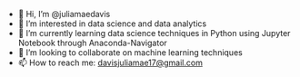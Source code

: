 - 👋 Hi, I’m @juliamaedavis
- 👀 I’m interested in data science and data analytics
- 🌱 I’m currently learning data science techniques in Python using Jupyter Notebook through Anaconda-Navigator 
- 💞️ I’m looking to collaborate on machine learning techniques
- 📫 How to reach me: davisjuliamae17@gmail.com

<!---
juliamaedavis/juliamaedavis is a ✨ special ✨ repository because its `README.md` (this file) appears on your GitHub profile.
You can click the Preview link to take a look at your changes.
--->
